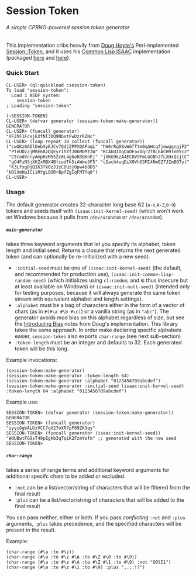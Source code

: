 # Session Token
###### A simple CPRNG-powered session token generator

This implementation cribs heavily from [Doug Hoyte's](https://github.com/hoytech) Perl-implemented [Session::Token](https://github.com/hoytech/Session-Token), and it uses his [Common Lisp ISAAC](http://hcsw.org/downloads/isaac.lisp) implementation (packaged [here](https://github.com/Inaimathi/isaac) and [here](http://asdf.inaimathi.ca/isaac.tar.gz)).

### Quick Start

    CL-USER> (ql:quickload :session-token)
    To load "session-token":
      Load 1 ASDF system:
        session-token
    ; Loading "session-token"
    
    (:SESSION-TOKEN)
    CL-USER> (defvar generator (session-token:make-generator))
    GENERATOR
    CL-USER> (funcall generator)
    "VFZhF1FcxjEXfNl3DQ9NbxtFwDzrRZNc"
    CL-USER> (loop repeat 10 collect (funcall generator))
    ("cwQKz6ADlDebXyEJCv7QdjZPPXOAPaqL" "hW0rRq08vWGfTtm0qAHcqfjewgqnqjF2"
     "PTeUDzzjMBE68zQQEyr1tYfJ06MbMtIW" "KCAbUIOqOaOFaxOqr2T8L6ACH9Te0Ycz"
     "C5todVcryAmpHzM5SZc0L4gboN3QKnEj" "jXKG9kzA4ECOV9FmLGGNh2fLXHxQzjtC"
     "gO4FzN3jXKZxMBX4BfcudTk5iAWwe3F5" "cIach4uqDiX0VhG5MI4NmEZ7JZmBOTyl"
     "K3LfxgOjQIK3Tk0zJJzCOUzjOpw4b8DS" "bDlXmHuICiiRYgLOORrBpfZgIqFMTfq8")
    CL-USER> 

### Usage

The default generator creates 32-character long base 62 (`a-z`,`A-Z`,`0-9`) tokens and seeds itself with `(isaac:init-kernel-seed)` (which won't work on Windows because it pulls from `/dev/urandom` or `/dev/arandom`).

##### `main-generator`

takes three keyword arguments that let you specify its alphabet, token length and initial seed. Returns a closure that returns the next generated token (and can optionally be re-initialized with a new seed).

- `:initial-seed` must be one of `(isaac:init-kernel-seed)` (the default, and recommended for production use), `(isaac:init-common-lisp-random-seed)` (which initializes using `cl:random`, and is thus insecure but at least available on Windows) or `(isaac:init-null-seed)` (intended only for testing purposes, because it will always generate the same token stream with equivalent alphabet and length settings).
- `:alphabet` must be a bag of characters either in the form of a vector of chars (as in `#(#\a #\b #\c)`) or a vanilla string (as in `"abc"`). The generator avoids mod bias on this alphabet regardless of size, but see the [Introducing Bias](https://github.com/hoytech/Session-Token#introducing-bias) notes from Doug's implementation. This library takes the same approach. In order make declaring specific alphabets easier, `session-token` also exports `char-range` (see next sub-section)
- `:token-length` must be an integer and defaults to 32. Each generated token will be this long.

Example invocations:

    (session-token:make-generator)
	(session-token:make-generator :token-length 64)
	(session-token:make-generator :alphabet "0123456789abcdef")
	(session-token:make-generator :initial-seed (isaac:init-kernel-seed) :token-length 64 :alphabet "0123456789abcdef")

Example use:

    SESSION-TOKEN> (defvar generator (session-token:make-generator))
    GENERATOR
    SESSION-TOKEN> (funcall generator)
    "iyyiGgbALDzVCC7qX27oXR7pP89ZKOqy"
    SESSION-TOKEN> (funcall generator (isaac:init-kernel-seed))
    "WdUBwtFG9sT49pEgkb3qTqiK2FzmYefm" ;; generated with the new seed
    SESSION-TOKEN>

##### `char-range`

takes a series of range terms and additional keyword arguments for additional specifc chars to be added or excluded.

- `:not` can be a list/vector/string of characters that will be filtered from the final result
- `:plus` can be a list/vector/string of characters that will be added to the final result

You can pass neither, either or both. If you pass *conflicting* `:not` and `:plus` arguments, `:plus` takes precedence, and the specified characters will be present in the result.

Example:

    (char-range (#\a :to #\z))
    (char-range (#\a :to #\z #\A :to #\Z #\0 :to #\9))
    (char-range (#\a :to #\z #\A :to #\Z #\1 :to #\9) :not "O0lI1")
    (char-range (#\a :to #\z #\1 :to #\9) :plus ",.;:!?")

